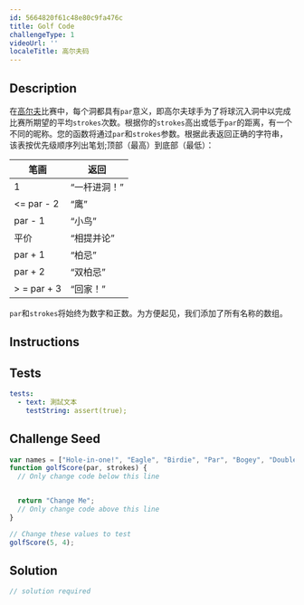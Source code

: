 ```yaml
---
id: 5664820f61c48e80c9fa476c
title: Golf Code
challengeType: 1
videoUrl: ''
localeTitle: 高尔夫码
---
```


## Description
<section id="description">在<a href="https://en.wikipedia.org/wiki/Golf" target="_blank">高尔夫</a>比赛中，每个洞都具有<code>par</code>意义，即高尔夫球手为了将球沉入洞中以完成比赛所期望的平均<code>strokes</code>次数。根据你的<code>strokes</code>高出或低于<code>par</code>的距离，有一个不同的昵称。您的函数将通过<code>par</code>和<code>strokes</code>参数。根据此表返回正确的字符串，该表按优先级顺序列出笔划;顶部（最高）到底部（最低）： <table class="table table-striped"><thead><tr><th>笔画</th><th>返回</th></tr></thead><tbody><tr><td> 1 </td><td> “一杆进洞！” </td></tr><tr><td> &lt;= par  -  2 </td><td> “鹰” </td></tr><tr><td> par  -  1 </td><td> “小鸟” </td></tr><tr><td>平价</td><td> “相提并论” </td></tr><tr><td> par + 1 </td><td> “柏忌” </td></tr><tr><td> par + 2 </td><td> “双柏忌” </td></tr><tr><td> &gt; = par + 3 </td><td> “回家！” </td></tr></tbody></table> <code>par</code>和<code>strokes</code>将始终为数字和正数。为方便起见，我们添加了所有名称的数组。 </section>

## Instructions
<section id="instructions">
</section>

## Tests
<section id='tests'>

```yml
tests:
  - text: 測試文本
    testString: assert(true);

```

</section>

## Challenge Seed
<section id='challengeSeed'>

<div id='js-seed'>

```js
var names = ["Hole-in-one!", "Eagle", "Birdie", "Par", "Bogey", "Double Bogey", "Go Home!"];
function golfScore(par, strokes) {
  // Only change code below this line


  return "Change Me";
  // Only change code above this line
}

// Change these values to test
golfScore(5, 4);

```

</div>



</section>

## Solution
<section id='solution'>

```js
// solution required
```
</section>
